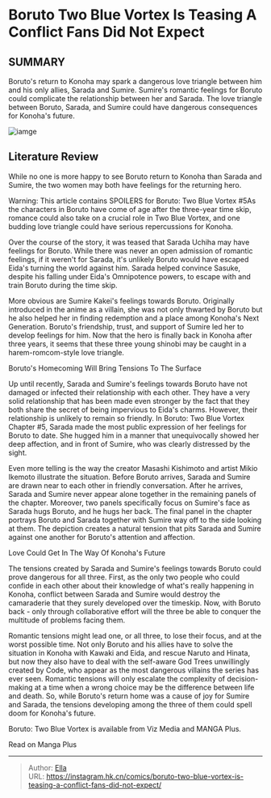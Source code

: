 # Boruto Two Blue Vortex Is Teasing A Conflict Fans Did Not Expect


## SUMMARY 



  Boruto&#39;s return to Konoha may spark a dangerous love triangle between him and his only allies, Sarada and Sumire.   Sumire&#39;s romantic feelings for Boruto could complicate the relationship between her and Sarada.   The love triangle between Boruto, Sarada, and Sumire could have dangerous consequences for Konoha&#39;s future.  

![iamge](https://static1.srcdn.com/wordpress/wp-content/uploads/2024/01/sumire-and-sarada-stand-in-front-of-their-classmates-in-boruto.jpg)

## Literature Review

While no one is more happy to see Boruto return to Konoha than Sarada and Sumire, the two women may both have feelings for the returning hero.




Warning: This article contains SPOILERS for Boruto: Two Blue Vortex #5As the characters in Boruto have come of age after the three-year time skip, romance could also take on a crucial role in Two Blue Vortex, and one budding love triangle could have serious repercussions for Konoha.




Over the course of the story, it was teased that Sarada Uchiha may have feelings for Boruto. While there was never an open admission of romantic feelings, if it weren&#39;t for Sarada, it&#39;s unlikely Boruto would have escaped Eida&#39;s turning the world against him. Sarada helped convince Sasuke, despite his falling under Eida&#39;s Omnipotence powers, to escape with and train Boruto during the time skip.

          

More obvious are Sumire Kakei&#39;s feelings towards Boruto. Originally introduced in the anime as a villain, she was not only thwarted by Boruto but he also helped her in finding redemption and a place among Konoha&#39;s Next Generation. Boruto&#39;s friendship, trust, and support of Sumire led her to develop feelings for him. Now that the hero is finally back in Konoha after three years, it seems that these three young shinobi may be caught in a harem-romcom-style love triangle.





 Boruto&#39;s Homecoming Will Bring Tensions To The Surface 
         

Up until recently, Sarada and Sumire&#39;s feelings towards Boruto have not damaged or infected their relationship with each other. They have a very solid relationship that has been made even stronger by the fact that they both share the secret of being impervious to Eida&#39;s charms. However, their relationship is unlikely to remain so friendly. In Boruto: Two Blue Vortex Chapter #5, Sarada made the most public expression of her feelings for Boruto to date. She hugged him in a manner that unequivocally showed her deep affection, and in front of Sumire, who was clearly distressed by the sight.

Even more telling is the way the creator Masashi Kishimoto and artist Mikio Ikemoto illustrate the situation. Before Boruto arrives, Sarada and Sumire are drawn near to each other in friendly conversation. After he arrives, Sarada and Sumire never appear alone together in the remaining panels of the chapter. Moreover, two panels specifically focus on Sumire&#39;s face as Sarada hugs Boruto, and he hugs her back. The final panel in the chapter portrays Boruto and Sarada together with Sumire way off to the side looking at them. The depiction creates a natural tension that pits Sarada and Sumire against one another for Boruto&#39;s attention and affection.






 Love Could Get In The Way Of Konoha&#39;s Future 
          

The tensions created by Sarada and Sumire&#39;s feelings towards Boruto could prove dangerous for all three. First, as the only two people who could confide in each other about their knowledge of what&#39;s really happening in Konoha, conflict between Sarada and Sumire would destroy the camaraderie that they surely developed over the timeskip. Now, with Boruto back - only through collaborative effort will the three be able to conquer the multitude of problems facing them.

Romantic tensions might lead one, or all three, to lose their focus, and at the worst possible time. Not only Boruto and his allies have to solve the situation in Konoha with Kawaki and Eida, and rescue Naruto and Hinata, but now they also have to deal with the self-aware God Trees unwillingly created by Code, who appear as the most dangerous villains the series has ever seen. Romantic tensions will only escalate the complexity of decision-making at a time when a wrong choice may be the difference between life and death. So, while Boruto&#39;s return home was a cause of joy for Sumire and Sarada, the tensions developing among the three of them could spell doom for Konoha&#39;s future.




Boruto: Two Blue Vortex is available from Viz Media and MANGA Plus.

Read on Manga Plus



---

> Author: [Ella](https://instagram.hk.cn/)  
> URL: https://instagram.hk.cn/comics/boruto-two-blue-vortex-is-teasing-a-conflict-fans-did-not-expect/  

